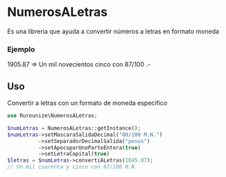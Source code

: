 # NumerosALetras
Es una librería que ayuda a convertir números a letras en formato moneda

### Ejemplo
1905.87 => Un mil novecientos cinco con 87/100 .-

## Uso

Convertir a letras con un formato de moneda especifico

```php
use Rurounize\NumerosALetras;

$numLetras = NumerosALetras::getInstance();
$numLetras->setMascaraSalidaDecimal("00/100 M.N.")
          ->setSeparadorDecimalSalida("pesos")
          ->setApocoparUnoParteEntera(true)
          ->setLetraCapital(true)
$letras = $numLetras->convertiALetras(1045.87);
// Un mil cuarenta y cinco con 87/100 M.N.
```
